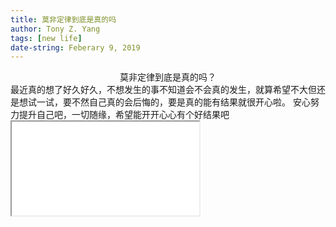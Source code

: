 ```yaml
---
title: 莫非定律到底是真的吗
author: Tony Z. Yang
tags: [new life]
date-string: Feberary 9, 2019
---
```

<center>
莫非定律到底是真的吗？
</center>
最近真的想了好久好久，不想发生的事不知道会不会真的发生，就算希望不大但还是想试一试，要不然自己真的会后悔的，要是真的能有结果就很开心啦。 安心努力提升自己吧，一切随缘，希望能开开心心有个好结果吧
<script>
function password(){
var p = prompt("Input the Password","");
if(p!='123456'){
alert('Wrong Password!');
return false;
}else{
alert("Yes!");
return true;
}
}
</script>



<iframe src="<a href="/haha.html" onclick="return password();">Ghaha</a>"></iframe>

   

